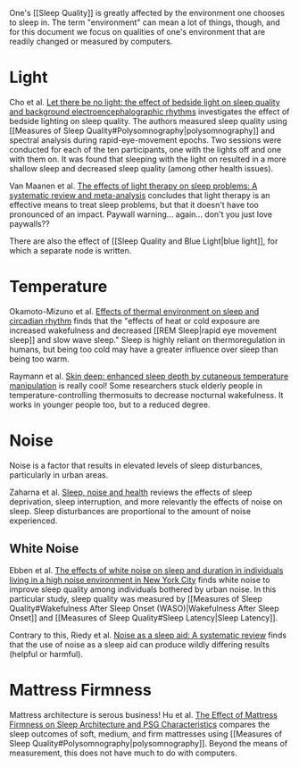 One's [[Sleep Quality]] is greatly affected by the environment one chooses to sleep in. The term "environment" can mean a lot of things, though, and for this document we focus on qualities of one's environment that are readily changed or measured by computers. 

# Light 
Cho et al. [Let there be no light: the effect of bedside light on sleep quality and background electroencephalographic rhythms](https://www.sciencedirect.com/science/article/pii/S1389945713011350) investigates the effect of bedside lighting on sleep quality. The authors measured sleep quality using [[Measures of Sleep Quality#Polysomnography|polysomnography]] and spectral analysis during rapid-eye-movement epochs. Two sessions were conducted for each of the ten participants, one with the lights off and one with them on. It was found that sleeping with the light on resulted in a more shallow sleep and decreased sleep quality (among other health issues). 

Van Maanen et al. [The effects of light therapy on sleep problems: A systematic review and meta-analysis](https://www.sciencedirect.com/science/article/pii/S1087079215001136) concludes that light therapy is an effective means to treat sleep problems, but that it doesn't have too pronounced of an impact. Paywall warning... again... don't you just love paywalls?? 

There are also the effect of [[Sleep Quality and Blue Light|blue light]], for which a separate node is written. 

# Temperature 
Okamoto-Mizuno et al. [Effects of thermal environment on sleep and circadian rhythm](https://pmc.ncbi.nlm.nih.gov/articles/PMC3427038/) finds that the "effects of heat or cold exposure are increased wakefulness and decreased [[REM Sleep|rapid eye movement sleep]] and slow wave sleep." Sleep is highly reliant on thermoregulation in humans, but being too cold may have a greater influence over sleep than being too warm. 

Raymann et al. [Skin deep: enhanced sleep depth by cutaneous temperature manipulation](https://academic.oup.com/brain/article/131/2/500/407617)  is really cool! Some researchers stuck elderly people in temperature-controlling thermosuits to decrease nocturnal wakefulness. It works in younger people too, but to a reduced degree. 

# Noise 
Noise is a factor that results in elevated levels of sleep disturbances, particularly in urban areas. 

Zaharna et al. [Sleep, noise and health](https://journals.lww.com/nohe/fulltext/2010/12470/sleep,_noise_and_health__review.3.aspx) reviews the effects of sleep deprivation, sleep interruption, and more relevantly the effects of noise on sleep. Sleep disturbances are proportional to the amount of noise experienced. 

## White Noise 
Ebben et al. [The effects of white noise on sleep and duration in individuals living in a high noise environment in New York City](https://pubmed.ncbi.nlm.nih.gov/34049045/) finds white noise to improve sleep quality among individuals bothered by urban noise. In this particular study, sleep quality was measured by [[Measures of Sleep Quality#Wakefulness After Sleep Onset (WASO)|Wakefulness After Sleep Onset]] and [[Measures of Sleep Quality#Sleep Latency|Sleep Latency]]. 

Contrary to this, Riedy et al. [Noise as a sleep aid: A systematic review](https://www.sciencedirect.com/science/article/pii/S1087079220301283) finds that the use of noise as a sleep aid can produce wildly differing results (helpful or harmful). 

# Mattress Firmness 
Mattress architecture is serous business! Hu et al. [The Effect of Mattress Firmness on Sleep Architecture and PSG Characteristics](https://pmc.ncbi.nlm.nih.gov/articles/PMC12071755/) compares the sleep outcomes of soft, medium, and firm mattresses using [[Measures of Sleep Quality#Polysomnography|polysomnography]]. Beyond the means of measurement, this does not have much to do with computers. 

